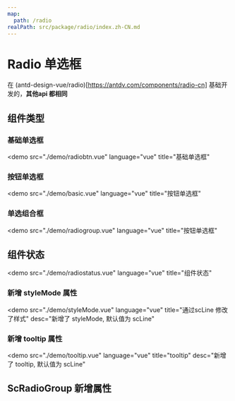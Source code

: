 ```yaml
---
map:
  path: /radio
realPath: src/package/radio/index.zh-CN.md
---
```


# Radio 单选框

在 (antd-design-vue/radio)[https://antdv.com/components/radio-cn] 基础开发的，**其他api 都相同**

## 组件类型

### 基础单选框

<demo src="./demo/radiobtn.vue"
  language="vue"
  title="基础单选框"
  >
</demo>

### 按钮单选框

<demo src="./demo/basic.vue"
  language="vue"
  title="按钮单选框"
  >
</demo>

### 单选组合框

<demo src="./demo/radiogroup.vue"
  language="vue"
  title="按钮单选框"
  >
</demo>

## 组件状态

<demo src="./demo/radiostatus.vue"
  language="vue"
  title="组件状态"
  >
</demo>

### 新增 styleMode 属性

<demo src="./demo/styleMode.vue"
  language="vue"
  title="通过scLine 修改了样式"
  desc="新增了 styleMode, 默认值为 scLine"
  >
</demo>

### 新增 tooltip 属性

<demo src="./demo/tooltip.vue"
  language="vue"
  title="tooltip"
  desc="新增了 tooltip, 默认值为 scLine"
  >
</demo>

## ScRadioGroup 新增属性

<API src="./components/ScRadioGroup.vue" lang="zh"></API>
